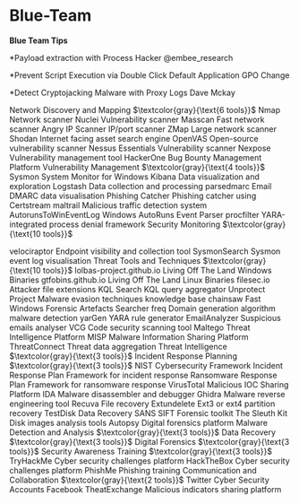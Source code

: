 # Blue-Team


**Blue Team Tips**

*Payload extraction with Process Hacker @embee_research

*Prevent Script Execution via Double Click Default Application GPO Change 

*Detect Cryptojacking Malware with Proxy Logs Dave Mckay


Network Discovery and Mapping $\textcolor{gray}{\text{6 tools}}$
   Nmap Network scanner
Nuclei Vulnerability scanner
Masscan Fast network scanner
Angry IP Scanner IP/port scanner
ZMap Large network scanner
Shodan Internet facing asset search engine
 OpenVAS Open-source vulnerability scanner Nessus Essentials Vulnerability scanner Nexpose Vulnerability management tool HackerOne Bug Bounty Management Platform
Vulnerability Management $\textcolor{gray}{\text{4 tools}}$
  Sysmon System Monitor for Windows
Kibana Data visualization and exploration
Logstash Data collection and processing
parsedmarc Email DMARC data visualisation
Phishing Catcher Phishing catcher using Certstream maltrail Malicious traffic detection system AutorunsToWinEventLog Windows AutoRuns Event Parser procfilter YARA-integrated process denial framework
Security Monitoring $\textcolor{gray}{\text{10 tools}}$
   
velociraptor Endpoint visibility and collection tool SysmonSearch Sysmon event log visualisation
Threat Tools and Techniques $\textcolor{gray}{\text{10 tools}}$
lolbas-project.github.io Living Off The Land Windows Binaries gtfobins.github.io Living Off The Land Linux Binaries filesec.io Attacker file extensions
KQL Search KQL query aggregator
Unprotect Project Malware evasion techniques knowledge base chainsaw Fast Windows Forensic Artefacts Searcher
freq Domain generation algorithm malware detection
yarGen YARA rule generator
      EmailAnalyzer Suspicious emails analyser VCG Code security scanning tool
Maltego Threat Intelligence Platform
MISP Malware Information Sharing Platform ThreatConnect Threat data aggregation
Threat Intelligence $\textcolor{gray}{\text{3 tools}}$
Incident Response Planning $\textcolor{gray}{\text{3 tools}}$
  NIST Cybersecurity Framework
Incident Response Plan Framework for incident response Ransomware Response Plan Framework for ransomware response
  VirusTotal Malicious IOC Sharing Platform IDA Malware disassembler and debugger Ghidra Malware reverse engineering tool
Recuva File recovery
Extundelete Ext3 or ext4 partition recovery TestDisk Data Recovery
SANS SIFT Forensic toolkit
The Sleuth Kit Disk images analysis tools Autopsy Digital forensics platform
Malware Detection and Analysis $\textcolor{gray}{\text{3 tools}}$
Data Recovery $\textcolor{gray}{\text{3 tools}}$
Digital Forensics $\textcolor{gray}{\text{3 tools}}$
Security Awareness Training $\textcolor{gray}{\text{3 tools}}$
   TryHackMe Cyber security challenges platform HackTheBox Cyber security challenges platform PhishMe Phishing training
Communication and Collaboration $\textcolor{gray}{\text{2 tools}}$
Twitter Cyber Security Accounts
Facebook TheatExchange Malicious indicators sharing platform
